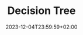 ---
type: lecture
date: 2023-12-04T23:59:59+02:00
title: "Decision Tree"
thumbnail: /static_files/presentations/14.png
links:
    - url: /static_files/Slides/14-decision_trees_and_random_forests.pdf
      name: slides
---